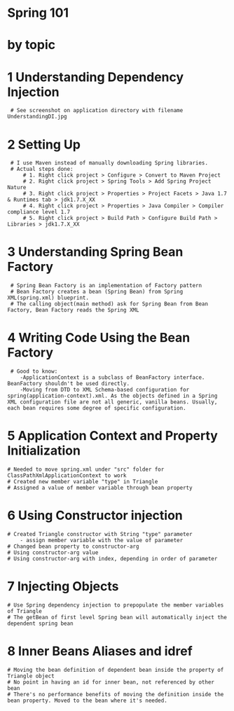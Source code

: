 # Spring 101
# by topic

# 1 Understanding Dependency Injection
	 # See screenshot on application directory with filename UnderstandingDI.jpg
# 2 Setting Up 
	 # I use Maven instead of manually downloading Spring libraries. 
	 # Actual steps done:
		 # 1. Right click project > Configure > Convert to Maven Project 
		 # 2. Right click project > Spring Tools > Add Spring Project Nature
		 # 3. Right click project > Properties > Project Facets > Java 1.7 & Runtimes tab > jdk1.7.X_XX
		 # 4. Right click project > Properties > Java Compiler > Compiler compliance level 1.7
		 # 5. Right click project > Build Path > Configure Build Path > Libraries > jdk1.7.X_XX
# 3 Understanding Spring Bean Factory
	 # Spring Bean Factory is an implementation of Factory pattern
	 # Bean Factory creates a bean (Spring Bean) from Spring XML(spring.xml) blueprint.
	 # The calling object(main method) ask for Spring Bean from Bean Factory, Bean Factory reads the Spring XML

# 4 Writing Code Using the Bean Factory
	 # Good to know:
	 	-ApplicationContext is a subclass of BeanFactory interface. BeanFactory shouldn't be used directly.
	 	-Moving from DTD to XML Schema-based configuration for spring(application-context).xml. As the objects defined in a Spring XML configuration file are not all generic, vanilla beans. Usually, each bean requires some degree of specific configuration.
	 	
# 5 Application Context and Property Initialization
	# Needed to move spring.xml under "src" folder for ClassPathXmlApplicationContext to work
	# Created new member variable "type" in Triangle
	# Assigned a value of member variable through bean property
	
# 6 Using Constructor injection
	# Created Triangle constructor with String "type" parameter
		- assign member variable with the value of parameter	 
	# Changed bean property to constructor-arg
	# Using constructor-arg value
	# Using constructor-arg with index, depending in order of parameter

# 7 Injecting Objects
	# Use Spring dependency injection to prepopulate the member variables of Triangle
	# The getBean of first level Spring bean will automatically inject the dependent spring bean
	
# 8 Inner Beans Aliases and idref
	# Moving the bean definition of dependent bean inside the property of Triangle object
	# No point in having an id for inner bean, not referenced by other bean
	# There's no performance benefits of moving the definition inside the bean property. Moved to the bean where it's needed.
	 
